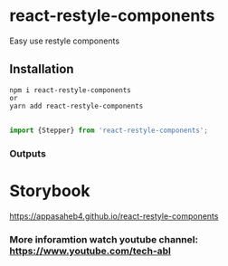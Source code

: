 # react-restyle-components

Easy use restyle components

## Installation

```
npm i react-restyle-components
or
yarn add react-restyle-components
```

##

```jsx
import {Stepper} from 'react-restyle-components';
```

### Outputs

# Storybook

https://appasaheb4.github.io/react-restyle-components

### More inforamtion watch youtube channel: https://www.youtube.com/tech-abl
